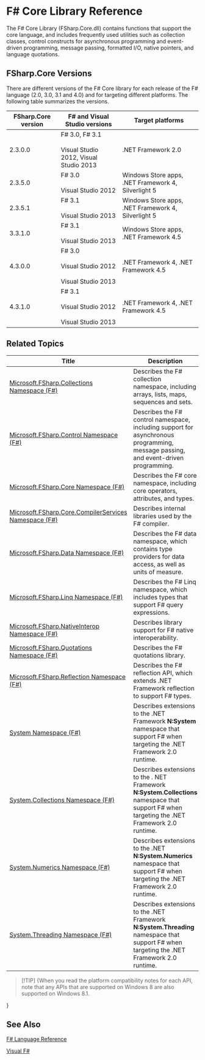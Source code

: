 # F# Core Library Reference

The F# Core Library (FSharp.Core.dll) contains functions that support the core language, and includes frequently used utilities such as collection classes, control constructs for asynchronous programming and event-driven programming, message passing, formatted I/O, native pointers, and language quotations.


## FSharp.Core Versions
There are different versions of the F# Core library for each release of the F# language (2.0, 3.0, 3.1 and 4.0) and for targeting different platforms. The following table summarizes the versions.



|FSharp.Core version|F# and Visual Studio versions|Target platforms|
|-------------------|-----------------------------|----------------|
|2.3.0.0|F# 3.0, F# 3.1<br /><br />Visual Studio 2012, Visual Studio 2013|.NET Framework 2.0|
|2.3.5.0|F# 3.0<br /><br />Visual Studio 2012|Windows Store apps, .NET Framework 4, Silverlight 5|
|2.3.5.1|F# 3.1<br /><br />Visual Studio 2013|Windows Store apps, .NET Framework 4, Silverlight 5|
|3.3.1.0|F# 3.1<br /><br />Visual Studio 2013|Windows Store apps, .NET Framework 4.5|
|4.3.0.0|F# 3.0<br /><br />Visual Studio 2012<br /><br />Visual Studio 2013|.NET Framework 4, .NET Framework 4.5|
|4.3.1.0|F# 3.1<br /><br />Visual Studio 2012<br /><br />Visual Studio 2013|.NET Framework 4, .NET Framework 4.5|

## Related Topics


|Title|Description|
|-----|-----------|
|[Microsoft.FSharp.Collections Namespace &#40;F&#35;&#41;](Microsoft.FSharp.Collections-Namespace-%5BFSharp%5D.md)|Describes the F# collection namespace, including arrays, lists, maps, sequences and sets.|
|[Microsoft.FSharp.Control Namespace &#40;F&#35;&#41;](Microsoft.FSharp.Control-Namespace-%5BFSharp%5D.md)|Describes the F# control namespace, including support for asynchronous programming, message passing, and event-driven programming.|
|[Microsoft.FSharp.Core Namespace &#40;F&#35;&#41;](Microsoft.FSharp.Core-Namespace-%5BFSharp%5D.md)|Describes the F# core namespace, including core operators, attributes, and types.|
|[Microsoft.FSharp.Core.CompilerServices Namespace &#40;F&#35;&#41;](Microsoft.FSharp.Core.CompilerServices-Namespace-%5BFSharp%5D.md)|Describes internal libraries used by the F# compiler.|
|[Microsoft.FSharp.Data Namespace &#40;F&#35;&#41;](Microsoft.FSharp.Data-Namespace-%5BFSharp%5D.md)|Describes the F# data namespace, which contains type providers for data access, as well as units of measure.|
|[Microsoft.FSharp.Linq Namespace &#40;F&#35;&#41;](Microsoft.FSharp.Linq-Namespace-%5BFSharp%5D.md)|Describes the F# Linq namespace, which includes types that support F# query expressions.|
|[Microsoft.FSharp.NativeInterop Namespace &#40;F&#35;&#41;](Microsoft.FSharp.NativeInterop-Namespace-%5BFSharp%5D.md)|Describes library support for F# native interoperability.|
|[Microsoft.FSharp.Quotations Namespace &#40;F&#35;&#41;](Microsoft.FSharp.Quotations-Namespace-%5BFSharp%5D.md)|Describes the F# quotations library.|
|[Microsoft.FSharp.Reflection Namespace &#40;F&#35;&#41;](Microsoft.FSharp.Reflection-Namespace-%5BFSharp%5D.md)|Describes the F# reflection API, which extends .NET Framework reflection to support F# types.|
|[System Namespace &#40;F&#35;&#41;](System-Namespace-%5BFSharp%5D.md)|Describes extensions to the .NET Framework **N:System** namespace that support F# when targeting the .NET Framework 2.0 runtime.|
|[System.Collections Namespace &#40;F&#35;&#41;](System.Collections-Namespace-%5BFSharp%5D.md)|Describes extensions to the . NET Framework **N:System.Collections** namespace that support F# when targeting the .NET Framework 2.0 runtime.|
|[System.Numerics Namespace &#40;F&#35;&#41;](System.Numerics-Namespace-%5BFSharp%5D.md)|Describes extensions to the .NET **N:System.Numerics** namespace that support F# when targeting the .NET Framework 2.0 runtime.|
|[System.Threading Namespace &#40;F&#35;&#41;](System.Threading-Namespace-%5BFSharp%5D.md)|Describes extensions to the .NET Framework **N:System.Threading** namespace that support F# when targeting the .NET Framework 2.0 runtime.|

>[!TIP] {When you read the platform compatibility notes for each API, note that any APIs that are supported on Windows 8 are also supported on Windows 8.1.

}

## See Also
[F&#35; Language Reference](FSharp-Language-Reference.md)

[Visual F&#35;](Visual-FSharp.md)

